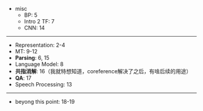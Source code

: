 * misc
  * BP: 5
  * Intro 2 TF: 7
  * CNN: 14
***
* Representation: 2-4
* MT: 9-12
* **Parsing**: 6, 15
* Language Model: 8
* **共指消解**: 16（我就特想知道，coreference解决了之后，有啥后续的用途）
* **QA**: 17
* Speech Processing: 13
***
* beyong this point: 18-19
